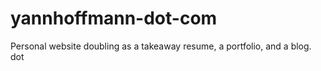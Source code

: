 # yannhoffmann-dot-com
Personal website doubling as a takeaway resume, a portfolio, and a blog.
dot
